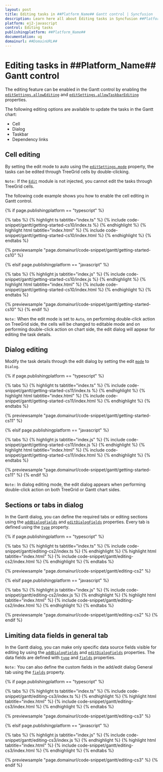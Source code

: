 ```yaml
---
layout: post
title: Editing tasks in ##Platform_Name## Gantt control | Syncfusion
description: Learn here all about Editing tasks in Syncfusion ##Platform_Name## Gantt control of Syncfusion Essential JS 2 and more.
platform: ej2-javascript
control: Editing tasks 
publishingplatform: ##Platform_Name##
documentation: ug
domainurl: ##DomainURL##
---
```


# Editing tasks in ##Platform_Name## Gantt control

The editing feature can be enabled in the Gantt control by enabling the [`editSettings.allowEditing`](../../api/gantt/editSettings/#allowediting) and [`editSettings.allowTaskbarEditing`](../../api/gantt/editSettings/#allowtaskbarediting) properties.

The following editing options are available to update the tasks in the Gantt chart:
* Cell
* Dialog
* Taskbar
* Dependency links

## Cell editing

By setting the edit mode to auto using the [`editSettings.mode`](../../api/gantt/editSettings/#mode) property, the tasks can be edited through TreeGrid cells by double-clicking.

`Note:` If the [`Edit`](../../api/gantt/#editmodule) module is not injected, you cannot edit the tasks through TreeGrid cells.

The following code example shows you how to enable the cell editing in Gantt control.

{% if page.publishingplatform == "typescript" %}

 {% tabs %}
{% highlight ts tabtitle="index.ts" %}
{% include code-snippet/gantt/getting-started-cs10/index.ts %}
{% endhighlight %}
{% highlight html tabtitle="index.html" %}
{% include code-snippet/gantt/getting-started-cs10/index.html %}
{% endhighlight %}
{% endtabs %}
        
{% previewsample "page.domainurl/code-snippet/gantt/getting-started-cs10" %}

{% elsif page.publishingplatform == "javascript" %}

{% tabs %}
{% highlight js tabtitle="index.js" %}
{% include code-snippet/gantt/getting-started-cs10/index.js %}
{% endhighlight %}
{% highlight html tabtitle="index.html" %}
{% include code-snippet/gantt/getting-started-cs10/index.html %}
{% endhighlight %}
{% endtabs %}

{% previewsample "page.domainurl/code-snippet/gantt/getting-started-cs10" %}
{% endif %}

`Note:` When the edit mode is set to `Auto`, on performing double-click action on TreeGrid side, the cells will be changed to editable mode and on performing double-click action on chart side, the edit dialog will appear for editing the task details.

## Dialog editing

Modify the task details through the edit dialog by setting the edit [`mode`](../../api/gantt/editSettings/#mode) to `Dialog`.

{% if page.publishingplatform == "typescript" %}

 {% tabs %}
{% highlight ts tabtitle="index.ts" %}
{% include code-snippet/gantt/getting-started-cs11/index.ts %}
{% endhighlight %}
{% highlight html tabtitle="index.html" %}
{% include code-snippet/gantt/getting-started-cs11/index.html %}
{% endhighlight %}
{% endtabs %}
        
{% previewsample "page.domainurl/code-snippet/gantt/getting-started-cs11" %}

{% elsif page.publishingplatform == "javascript" %}

{% tabs %}
{% highlight js tabtitle="index.js" %}
{% include code-snippet/gantt/getting-started-cs11/index.js %}
{% endhighlight %}
{% highlight html tabtitle="index.html" %}
{% include code-snippet/gantt/getting-started-cs11/index.html %}
{% endhighlight %}
{% endtabs %}

{% previewsample "page.domainurl/code-snippet/gantt/getting-started-cs11" %}
{% endif %}

`Note:` In dialog editing mode, the edit dialog appears when performing double-click action on both TreeGrid or Gantt chart sides.

## Sections or tabs in dialog

In the Gantt dialog, you can define the required tabs or editing sections using the [`addDialogFields`](../../api/gantt/#adddialogfields) and [`editDialogFields`](../../api/gantt/#editdialogfields) properties. Every tab is defined using the [`type`](../../api/gantt/dialogFieldType/) property.

{% if page.publishingplatform == "typescript" %}

 {% tabs %}
{% highlight ts tabtitle="index.ts" %}
{% include code-snippet/gantt/editing-cs2/index.ts %}
{% endhighlight %}
{% highlight html tabtitle="index.html" %}
{% include code-snippet/gantt/editing-cs2/index.html %}
{% endhighlight %}
{% endtabs %}
        
{% previewsample "page.domainurl/code-snippet/gantt/editing-cs2" %}

{% elsif page.publishingplatform == "javascript" %}

{% tabs %}
{% highlight js tabtitle="index.js" %}
{% include code-snippet/gantt/editing-cs2/index.js %}
{% endhighlight %}
{% highlight html tabtitle="index.html" %}
{% include code-snippet/gantt/editing-cs2/index.html %}
{% endhighlight %}
{% endtabs %}

{% previewsample "page.domainurl/code-snippet/gantt/editing-cs2" %}
{% endif %}

## Limiting data fields in general tab

In the Gantt dialog, you can make only specific data source fields visible for editing by using the [`addDialogFields`](../../api/gantt/#adddialogfields) and [`editDialogFields`](../../api/gantt/#editdialogfields) properties. The data fields are defined with [`type`](../../api/gantt/addDialogFieldSettings/#type) and [`fields`](../../api/gantt/addDialogFieldSettings/#fields) properties.

`Note:` You can also define the custom fields in the add/edit dialog General tab using the [`fields`](../../api/gantt/addDialogFieldSettings/#fields) property.

{% if page.publishingplatform == "typescript" %}

 {% tabs %}
{% highlight ts tabtitle="index.ts" %}
{% include code-snippet/gantt/editing-cs3/index.ts %}
{% endhighlight %}
{% highlight html tabtitle="index.html" %}
{% include code-snippet/gantt/editing-cs3/index.html %}
{% endhighlight %}
{% endtabs %}
        
{% previewsample "page.domainurl/code-snippet/gantt/editing-cs3" %}

{% elsif page.publishingplatform == "javascript" %}

{% tabs %}
{% highlight js tabtitle="index.js" %}
{% include code-snippet/gantt/editing-cs3/index.js %}
{% endhighlight %}
{% highlight html tabtitle="index.html" %}
{% include code-snippet/gantt/editing-cs3/index.html %}
{% endhighlight %}
{% endtabs %}

{% previewsample "page.domainurl/code-snippet/gantt/editing-cs3" %}
{% endif %}